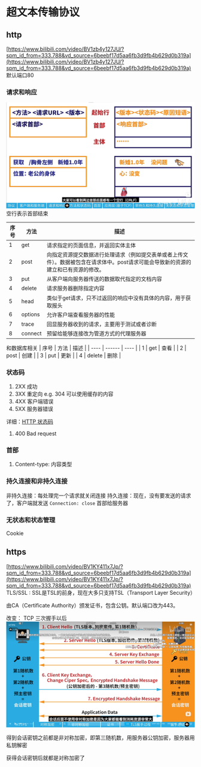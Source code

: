 # 超文本传输协议

## http
[https://www.bilibili.com/video/BV1zb4y127JU/?spm_id_from=333.788&vd_source=6beebf17d5aa6fb3d9fb4b629d0b319a](https://www.bilibili.com/video/BV1zb4y127JU/?spm_id_from=333.788&vd_source=6beebf17d5aa6fb3d9fb4b629d0b319a)
默认端口80
### 请求和响应
![](2022-11-01-13-44-43.png)
空行表示首部结束

| 序号 | 方法    | 描述                                                                                                                                 |
| ---- | ------- | ------------------------------------------------------------------------------------------------------------------------------------ |
| 1    | get     | 请求指定的页面信息，并返回实体主体                                                                                                   |
| 2    | post    | 向指定资源提交数据进行处理请求（例如提交表单或者上传文件）。数据被包含在请求体中。post请求可能会导致新的资源的建立和已有资源的修改。 |
| 3    | put     | 从客户端向服务器传送的数据取代指定的文档内容                                                                                         |
| 4    | delete  | 请求服务器删除指定内容                                                                                                               |
| 5    | head    | 类似于get请求，只不过返回的响应中没有具体的内容，用于获取报头                                                                        |
| 6    | options | 允许客户端查看服务器的性能                                                                                                           |
| 7    | trace   | 回显服务器收到的请求，主要用于测试或者诊断                                                                                           |
| 8    | connect | 预留给能够连接改为管道方式的代理服务器                                                                                               |

和数据库相关
| 序号 | 方法   | 描述 |
| ---- | ------ | ---- |
| 1    | get    | 查看 |
| 2    | post   | 创建 |
| 3    | put    | 更新 |
| 4    | delete | 删除 |

### 状态码
1. 2XX 成功
2. 3XX 重定向 e.g. 304 可以使用缓存的内容
3. 4XX 客户端错误
4. 5XX 服务器错误

详细：[HTTP 状态码](https://www.runoob.com/http/http-status-codes.html)
1. 400 Bad request


### 首部
1. Content-type: 内容类型

### 持久连接和非持久连接
非持久连接：每处理完一个请求就关闭连接
持久连接：现在，没有要发送的请求了，客户端就发送 `Connection: close` 首部给服务器

### 无状态和状态管理
Cookie

## https
[https://www.bilibili.com/video/BV1KY411x7Jp/?spm_id_from=333.788&vd_source=6beebf17d5aa6fb3d9fb4b629d0b319a](https://www.bilibili.com/video/BV1KY411x7Jp/?spm_id_from=333.788&vd_source=6beebf17d5aa6fb3d9fb4b629d0b319a)
TLS/SSL : SSL是TSL的前身，现在大多只支持TSL（Transport Layer Security）

由CA（Certificate Authority）颁发证书，包含公钥。默认端口改为443。

改变：
TCP 三次握手以后
![](2022-11-01-15-13-40.png)

得到会话密钥之前都是非对称加密，即第三随机数，用服务器公钥加密，服务器用私钥解密

获得会话密钥后就都是对称加密了
